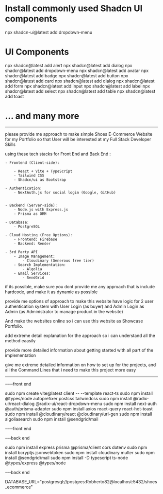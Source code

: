 # Install commonly used Shadcn UI components

npx shadcn-ui@latest add dropdown-menu

# UI Components

npx shadcn@latest add alert
npx shadcn@latest add dialog
npx shadcn@latest add dropdown-menu
npx shadcn@latest add avatar
npx shadcn@latest add badge
npx shadcn@latest add button
npx shadcn@latest add card
npx shadcn@latest add dialog
npx shadcn@latest add form
npx shadcn@latest add input
npx shadcn@latest add label
npx shadcn@latest add select
npx shadcn@latest add table
npx shadcn@latest add toast

# ... and many more

---------------------------------------------

please provide me approach to make simple Shoes E-Commerce Website for my Portfolio so that User will be interested at my Full Stack Developer Skills

using these tech stacks for Front End and Back End :

    - Frontend (Client-side):

        - React + Vite + TypeScript
        - Tailwind CSS
        - Shadcn/ui as Bootstrap

    - Authentication:
        - NextAuth.js for social login (Google, GitHub)


    - Backend (Server-side):
        - Node.js with Express.js
        - Prisma as ORM

    - Database:
        - PostgreSQL

    - Cloud Hosting (Free Options):
        - Frontend: Firebase
        - Backend: Render

    - 3rd Party API
        - Image Management:
            - Cloudinary (Generous free tier)
        - Search Implementation:
            - Algolia
        - Email Services:
            - SendGrid

if its possible, make sure you dont provide me any approach that is include hardcode, and make it as dynamic as possible

provide me options of approach to make this website have logic for 2 user authentication system with User Login (as buyer) and Admin Login as Admin (as Administrator to manage product in the website)

And make the websites online so i can use this website as Showcase Portfolio.

add extreme detail explanation for the approach so i can understand all the method eaasily

provide more detailed information about getting started with all part of the implementation

give me extreme detailed information on how to set up for the projects, and all the Command Lines that i need to make this project more easy

---------------------------------------------


----front end

sudo npm create vite@latest client -- --template react-ts
sudo npm install @types/node autoprefixer postcss tailwindcss
sudo npm install @radix-ui/react-dialog @radix-ui/react-dropdown-menu
sudo npm install next-auth @auth/prisma-adapter
sudo npm install axios react-query react-hot-toast
sudo npm install @cloudinary/react @cloudinary/url-gen
sudo npm install algoliasearch
sudo npm install @sendgrid/mail

----front end


---back end

sudo npm install express prisma @prisma/client cors dotenv
sudo npm install bcryptjs jsonwebtoken
sudo npm install cloudinary multer
sudo npm install @sendgrid/mail
sudo npm install -D typescript ts-node @types/express @types/node

---back end


DATABASE_URL="postgresql://postgres:Robherto82@localhost:5432/shoes_ecommerce"

